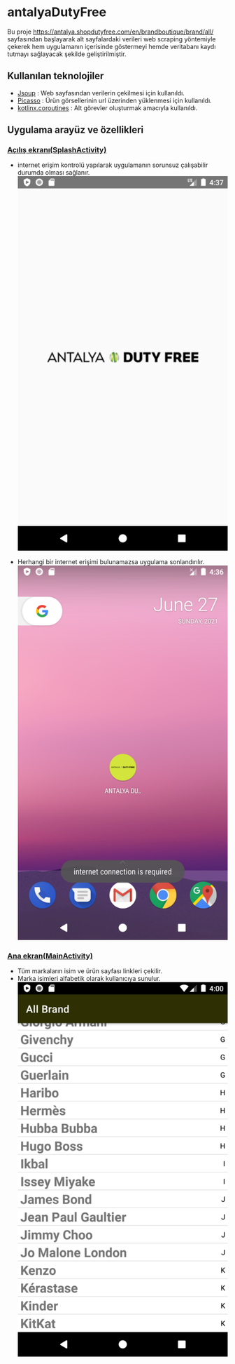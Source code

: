 # antalyaDutyFree
Bu proje https://antalya.shopdutyfree.com/en/brandboutique/brand/all/ sayfasından başlayarak alt sayfalardaki verileri web scraping yöntemiyle çekerek hem uygulamanın içerisinde göstermeyi hemde veritabanı kaydı tutmayı sağlayacak şekilde geliştirilmiştir.

## Kullanılan teknolojiler
- [Jsoup](https://jsoup.org/) : Web sayfasından verilerin çekilmesi için kullanıldı.
- [Picasso](https://square.github.io/picasso/) : Ürün görsellerinin url üzerinden yüklenmesi için kullanıldı.
- [kotlinx.coroutines](https://github.com/Kotlin/kotlinx.coroutines) : Alt görevler oluşturmak amacıyla kullanıldı.

## Uygulama arayüz ve özellikleri

### [Açılış ekranı(SplashActivity)](app/src/main/java/com/hvk/antalyadutyfree/SplashActivity.kt)
- internet erişim kontrolü yapılarak uygulamanın sorunsuz çalışabilir durumda olması sağlanır.
![](ss/1.png)

- Herhangi bir internet erişimi bulunamazsa uygulama sonlandırılır.
![](ss/2.png)

### [Ana ekran(MainActivity)](app/src/main/java/com/hvk/antalyadutyfree/MainActivity.kt)
- Tüm markaların isim ve ürün sayfası linkleri çekilir.
- Marka isimleri alfabetik olarak kullanıcıya sunulur.
![](ss/4.png)